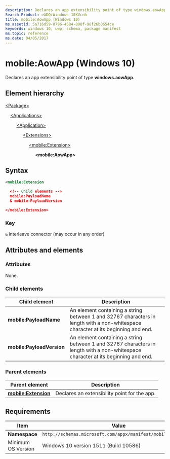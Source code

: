 ```yaml
---
description: Declares an app extensibility point of type windows.aowApp.
Search.Product: eADQiWindows 10XVcnh
title: mobile:AowApp (Windows 10)
ms.assetid: 5a716d59-0796-4584-890f-98f26b0654ce
keywords: windows 10, uwp, schema, package manifest
ms.topic: reference
ms.date: 04/05/2017
---
```


# mobile:AowApp (Windows 10)

Declares an app extensibility point of type **windows.aowApp**.

## Element hierarchy

[\<Package\>](element-package.md)

&nbsp;&nbsp;&nbsp;&nbsp;[\<Applications\>](element-applications.md)

&nbsp;&nbsp;&nbsp;&nbsp; &nbsp;&nbsp;&nbsp;&nbsp;[\<Application\>](element-application.md)

&nbsp;&nbsp;&nbsp;&nbsp; &nbsp;&nbsp;&nbsp;&nbsp; &nbsp;&nbsp;&nbsp;&nbsp;[\<Extensions\>](element-extensions.md)

&nbsp;&nbsp;&nbsp;&nbsp; &nbsp;&nbsp;&nbsp;&nbsp; &nbsp;&nbsp;&nbsp;&nbsp; &nbsp;&nbsp;&nbsp;&nbsp;[\<mobile:Extension\>](element-mobile-extension-manual.md)

&nbsp;&nbsp;&nbsp;&nbsp; &nbsp;&nbsp;&nbsp;&nbsp; &nbsp;&nbsp;&nbsp;&nbsp; &nbsp;&nbsp;&nbsp;&nbsp; &nbsp;&nbsp;&nbsp;&nbsp;**\<mobile:AowApp\>**

## Syntax

```xml
<mobile:Extension

  <!-- Child elements -->
  mobile:PayloadName
  & mobile:PayloadVersion

</mobile:Extension>
```

### Key

`&`  interleave connector (may occur in any order)

## Attributes and elements

### Attributes

None.

### Child elements

| Child element | Description |
|-|-|
| **mobile:PayloadName**    | An element containing a string between 1 and 32767 characters in length with a non-whitespace character at its beginning and end. |
| **mobile:PayloadVersion** | An element containing a string between 1 and 32767 characters in length with a non-whitespace character at its beginning and end. |

### Parent elements

| Parent element | Description |
|-|-|
| [**mobile:Extension**](element-mobile-extension-manual.md) | Declares an extensibility point for the app. |

## Requirements

| Item  | Value  |
|--|--|
| **Namespace** | `http://schemas.microsoft.com/appx/manifest/mobile/windows10` |
| Minimum OS Version | Windows 10 version 1511 (Build 10586) |
